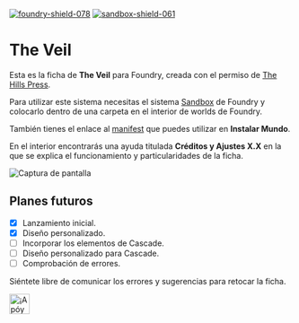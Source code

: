 [![foundry-shield-078]][foundry-url] [![sandbox-shield-061]][sandbox-url]

# The Veil

Esta es la ficha de **The Veil** para Foundry, creada con el permiso de [The Hills Press](https://www.thehillspress.es).

Para utilizar este sistema necesitas el sistema [Sandbox](https://gitlab.com/rolnl/sandbox-system-builder/-/tree/master) de Foundry y colocarlo dentro de una carpeta en el interior de worlds de Foundry.

También tienes el enlace al [manifest](https://raw.githubusercontent.com/WallaceMcGregor/foundry-the-veil/master/world.json) que puedes utilizar en **Instalar Mundo**.

En el interior encontrarás una ayuda titulada **Créditos y Ajustes X.X** en la que se explica el funcionamiento y particularidades de la ficha.

![Captura de pantalla](https://i.imgur.com/iDHU504.png)

## Planes futuros

- [x] Lanzamiento inicial.
- [x] Diseño personalizado.
- [ ] Incorporar los elementos de Cascade.
- [ ] Diseño personalizado para Cascade.
- [ ] Comprobación de errores.

Siéntete libre de comunicar los errores y sugerencias para retocar la ficha.

<a href='https://ko-fi.com/wallacemcgregor666' target='_blank'><img height='36' style='border:0px;height:36px;' src='https://cdn.ko-fi.com/cdn/kofi2.png?v=2' border='0' alt='¡Apóyame en Ko-Fi!' /></a>

[foundry-shield-078]: https://img.shields.io/badge/Foundry-0.7.9-informational
[sandbox-shield-061]: https://img.shields.io/badge/Sandbox-0.7.6-informational
[sandbox-url]: https://gitlab.com/rolnl/sandbox-system-builder/-/tree/master
[foundry-url]: https://foundryvtt.com/
